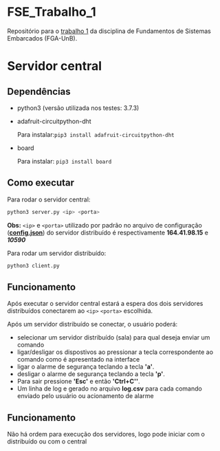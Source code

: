 # FSE_Trabalho_1

Repositório para o [trabalho 1](https://gitlab.com/fse_fga/trabalhos-2022_2/trabalho-1-2022-2) da disciplina de Fundamentos de Sistemas Embarcados (FGA-UnB).

# Servidor central

## Dependências

* python3 (versão utilizada nos testes: 3.7.3)
* adafruit-circuitpython-dht 


  Para instalar:`pip3 install adafruit-circuitpython-dht`
  
* board 


  Para instalar: `pip3 install board`

## Como executar

Para rodar o servidor central:

```bash
python3 server.py <ip> <porta>
```

**Obs:** ```<ip>``` e ```<porta>``` utilizado por padrão no arquivo de configuração (**[config.json](/config.json)**) do servidor distribuído é respectivamente **164.41.98.15** e ***10590***

Para rodar um servidor distribuído:

```bash
python3 client.py
```


## Funcionamento

Após executar o servidor central estará a espera dos dois servidores distribuídos conectarem ao ```<ip>``` ```<porta>``` escolhida.

Após um servidor distribuído se conectar, o usuário poderá:

* selecionar um servidor distribuído (sala) para qual deseja enviar um comando
* ligar/desligar os dispostivos ao pressionar a tecla correspondente ao comando como é apresentado na interface
* ligar o alarme de segurança teclando a tecla **'a'**.
* desligar o alarme de segurança teclando a tecla **'p'**.
* Para sair pressione **'Esc'** e então **'Ctrl+C''**.
* Um linha de log e gerado no arquivo **log.csv** para cada comando enviado pelo usuário ou acionamento de alarme


## Funcionamento

Não há ordem para execução dos servidores, logo pode iniciar com o distribuído ou com o central
